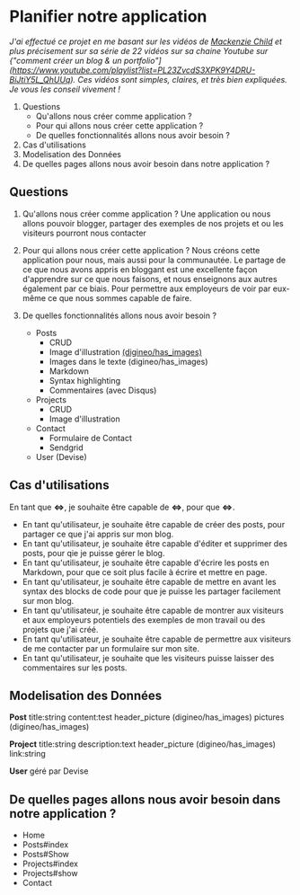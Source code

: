 # Planifier notre application

_J'ai effectué ce projet en me basant sur les vidéos de [Mackenzie Child](mackenziechild.me) et plus précisement sur sa série de 22 vidéos sur sa chaine Youtube sur {"comment créer un blog & un portfolio"](https://www.youtube.com/playlist?list=PL23ZvcdS3XPK9Y4DRU-BiJtiY5L_QhUUq). Ces vidéos sont simples, claires, et très bien expliquées. Je vous les conseil vivement !_

1. Questions
	- Qu'allons nous créer comme application ?
	- Pour qui allons nous créer cette application ?
	- De quelles fonctionnalités allons nous avoir besoin ?
2. Cas d'utilisations
3. Modelisation des Données
4. De quelles pages allons nous avoir besoin dans notre application ?

## Questions

1. Qu'allons nous créer comme application ?
Une application ou nous allons pouvoir blogger, partager des exemples de nos projets et ou les visiteurs pourront nous contacter

2. Pour qui allons nous créer cette application ?
Nous créons cette application pour nous, mais aussi pour la communautée. Le partage de ce que nous avons appris en bloggant est une excellente façon d'apprendre sur ce que nous faisons, et nous enseignons aux autres également par ce biais. Pour permettre aux employeurs de voir par eux-même ce que nous sommes capable de faire.

3. De quelles fonctionnalités allons nous avoir besoin ?
	- Posts
		- CRUD
		- Image d'illustration [(digineo/has_images)](https://github.com/digineo/has_images)
		- Images dans le texte (digineo/has_images)
		- Markdown
		- Syntax highlighting
		- Commentaires (avec Disqus)
	- Projects
		- CRUD
		- Image d'illustration
	- Contact
		- Formulaire de Contact
		- Sendgrid
	- User (Devise)

## Cas d'utilisations
En tant que **<=>**, je souhaite être capable de **<=>**, pour que **<=>**.
- En tant qu'utilisateur, je souhaite être capable de créer des posts, pour partager ce que j'ai appris sur mon blog.
- En tant qu'utilisateur, je souhaite être capable d'éditer et supprimer des posts, pour qie je puisse gérer le blog.
- En tant qu'utilisateur, je souhaite être capable d'écrire les posts en Markdown, pour que ce soit plus facile à écrire et mettre en page.
- En tant qu'utilisateur, je souhaite être capable de mettre en avant les syntax des blocks de code pour que je puisse les partager facilement sur mon blog.
- En tant qu'utilisateur, je souhaite être capable de montrer aux visiteurs et aux employeurs potentiels des exemples de mon travail ou des projets que j'ai créé.
- En tant qu'utilisateur, je souhaite être capable de permettre aux visiteurs de me contacter par un formulaire sur mon site.
- En tant qu'utilisateur, je souhaite que les visiteurs puisse laisser des commentaires sur les posts.

## Modelisation des Données

**Post**
	title:string
	content:test
	header_picture (digineo/has_images)
	pictures (digineo/has_images)

**Project**
	title:string
	description:text
	header_picture (digineo/has_images)
	link:string

**User**
	géré par Devise

## De quelles pages allons nous avoir besoin dans notre application ?

- Home
- Posts#index
- Posts#Show
- Projects#index
- Projects#show
- Contact